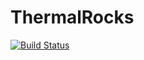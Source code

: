 # ThermalRocks

[![Build Status](https://github.com/Sush1090/ThermalRocks.jl/actions/workflows/CI.yml/badge.svg?branch=main)](https://github.com/Sush1090/ThermalRocks.jl/actions/workflows/CI.yml?query=branch%3Amain)
